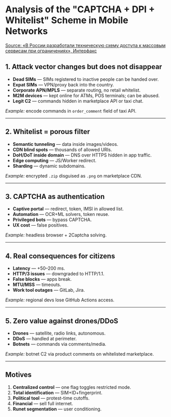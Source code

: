# Analysis of the "CAPTCHA + DPI + Whitelist" Scheme in Mobile Networks

[Source: «В России разработали техническую схему доступа к массовым сервисам при ограничениях», Интерфакс](https://www.interfax.ru/russia/1040184)


## 1. Attack vector changes but does not disappear
- **Dead SIMs** — SIMs registered to inactive people can be handed over.
- **Expat SIMs** — VPN/proxy back into the country.
- **Corporate APN/MPLS** — separate routing, no retail whitelist.
- **M2M devices** — kept online for ATMs, POS terminals; can be abused.
- **Legit C2** — commands hidden in marketplace API or taxi chat.

*Example:* encode commands in `order_comment` field of taxi API.

---

## 2. Whitelist = porous filter
- **Semantic tunneling** — data inside images/videos.
- **CDN blind spots** — thousands of allowed URIs.
- **DoH/DoT inside domain** — DNS over HTTPS hidden in app traffic.
- **Edge computing** — JS/Worker redirect.
- **Sharding** — dynamic subdomains.

*Example:* encrypted `.zip` disguised as `.png` on marketplace CDN.

---

## 3. CAPTCHA as authentication
- **Captive portal** — redirect, token, IMSI in allowed list.
- **Automation** — OCR+ML solvers, token reuse.
- **Privileged bots** — bypass CAPTCHA.
- **UX cost** — false positives.

*Example:* headless browser + 2Captcha solving.

---

## 4. Real consequences for citizens
- **Latency** — +50–200 ms.
- **HTTP/3 issues** — downgraded to HTTP/1.1.
- **False blocks** — apps break.
- **MTU/MSS** — timeouts.
- **Work tool outages** — GitLab, Jira.

*Example:* regional devs lose GitHub Actions access.

---

## 5. Zero value against drones/DDoS
- **Drones** — satellite, radio links, autonomous.
- **DDoS** — handled at perimeter.
- **Botnets** — commands via comments/media.

*Example:* botnet C2 via product comments on whitelisted marketplace.

---

## Motives
1. **Centralized control** — one flag toggles restricted mode.
2. **Total identification** — SIM+ID+fingerprint.
3. **Political tool** — protest-time cutoffs.
4. **Financial** — sell full internet.
5. **Runet segmentation** — user conditioning.